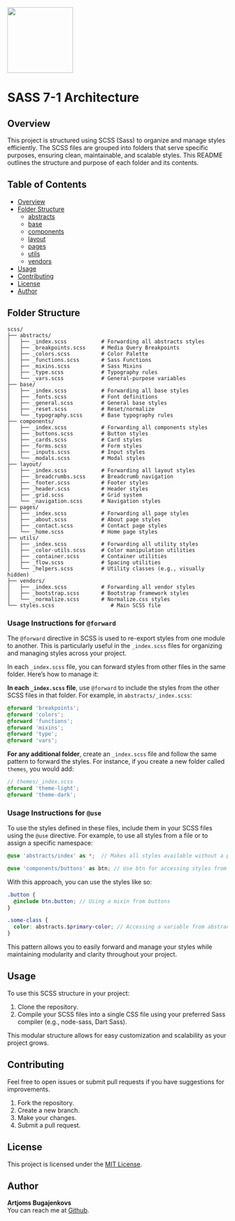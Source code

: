 <img src="https://img.icons8.com/?size=100&id=QBqFNfPPB2Kx&format=png&color=000000" alt="" width="150">

# SASS 7-1 Architecture

## Overview

This project is structured using SCSS (Sass) to organize and manage styles efficiently. The SCSS files are grouped into folders that serve specific purposes, ensuring clean, maintainable, and scalable styles. This README outlines the structure and purpose of each folder and its contents.

## Table of Contents

- [Overview](#overview)
- [Folder Structure](#folder-structure)
  - [abstracts](https://github.com/Beegood-b/sass-7-1-architecture/tree/main/scss/abstracts)
  - [base](https://github.com/Beegood-b/sass-7-1-architecture/tree/main/scss/base)
  - [components](https://github.com/Beegood-b/sass-7-1-architecture/tree/main/scss/components)
  - [layout](https://github.com/Beegood-b/sass-7-1-architecture/tree/main/scss/layout)
  - [pages](https://github.com/Beegood-b/sass-7-1-architecture/tree/main/scss/pages)
  - [utils](https://github.com/Beegood-b/sass-7-1-architecture/tree/main/scss/utils)
  - [vendors](https://github.com/Beegood-b/sass-7-1-architecture/tree/main/scss/vendors)
- [Usage](#usage)
- [Contributing](#contributing)
- [License](https://github.com/Beegood-b/sass-7-1-architecture/blob/main/LICENSE)
- [Author](#author)

## Folder Structure

```
scss/
├── abstracts/
│   ├── _index.scss           # Forwarding all abstracts styles
│   ├── _breakpoints.scss     # Media Query Breakpoints
│   ├── _colors.scss          # Color Palette
│   ├── _functions.scss       # Sass Functions
│   ├── _mixins.scss          # Sass Mixins
│   ├── _type.scss            # Typography rules
│   └── _vars.scss            # General-purpose variables
├── base/
│   ├── _index.scss           # Forwarding all base styles
│   ├── _fonts.scss           # Font definitions
│   ├── _general.scss         # General base styles
│   ├── _reset.scss           # Reset/normalize
│   └── _typography.scss      # Base typography rules
├── components/
│   ├── _index.scss           # Forwarding all components styles
│   ├── _buttons.scss         # Button styles
│   ├── _cards.scss           # Card styles
│   ├── _forms.scss           # Form styles
│   ├── _inputs.scss          # Input styles
│   └── _modals.scss          # Modal styles
├── layout/
│   ├── _index.scss           # Forwarding all layout styles
│   ├── _breadcrumbs.scss     # Breadcrumb navigation
│   ├── _footer.scss          # Footer styles
│   ├── _header.scss          # Header styles
│   ├── _grid.scss            # Grid system
│   └── _navigation.scss      # Navigation styles
├── pages/
│   ├── _index.scss           # Forwarding all page styles
│   ├── _about.scss           # About page styles
│   ├── _contact.scss         # Contact page styles
│   └── _home.scss            # Home page styles
├── utils/
│   ├── _index.scss           # Forwarding all utility styles
│   ├── _color-utils.scss     # Color manipulation utilities
│   ├── _container.scss       # Container utilities
│   ├── _flow.scss            # Spacing utilities
│   └── _helpers.scss         # Utility classes (e.g., visually hidden)
├── vendors/
│   ├── _index.scss           # Forwarding all vendor styles
│   ├── _bootstrap.scss       # Bootstrap framework styles
│   └── _normalize.scss       # Normalize.css styles
└── styles.scss                  # Main SCSS file
```

### Usage Instructions for `@forward`

The `@forward` directive in SCSS is used to re-export styles from one module to another. This is particularly useful in the `_index.scss` files for organizing and managing styles across your project.

In each `_index.scss` file, you can forward styles from other files in the same folder. Here’s how to manage it:

**In each `_index.scss` file**, use `@forward` to include the styles from the other SCSS files in that folder. For example, in `abstracts/_index.scss`:

   ```scss
   @forward 'breakpoints';
   @forward 'colors';
   @forward 'functions';
   @forward 'mixins';
   @forward 'type';
   @forward 'vars';
   ```

**For any additional folder**, create an `_index.scss` file and follow the same pattern to forward the styles. For instance, if you create a new folder called `themes`, you would add:

   ```scss
   // themes/_index.scss
   @forward 'theme-light';
   @forward 'theme-dark';
   ```

### Usage Instructions for `@use`

To use the styles defined in these files, include them in your SCSS files using the `@use` directive. For example, to use all styles from a file or to assign a specific namespace:

```scss
@use 'abstracts/index' as *;  // Makes all styles available without a prefix

@use 'components/buttons' as btn; // Use btn for accessing styles from buttons
```

With this approach, you can use the styles like so:

```scss
.button {
  @include btn.button; // Using a mixin from buttons
}

.some-class {
  color: abstracts.$primary-color; // Accessing a variable from abstracts
}
``` 

This pattern allows you to easily forward and manage your styles while maintaining modularity and clarity throughout your project.

## Usage

To use this SCSS structure in your project:

1. Clone the repository.
2. Compile your SCSS files into a single CSS file using your preferred Sass compiler (e.g., node-sass, Dart Sass).

This modular structure allows for easy customization and scalability as your project grows.

## Contributing

Feel free to open issues or submit pull requests if you have suggestions for improvements.

1. Fork the repository.
2. Create a new branch.
3. Make your changes.
4. Submit a pull request.

## License

This project is licensed under the [MIT License](https://github.com/Beegood-b/sass-7-1-architecture/blob/main/LICENSE).

## Author

**Artjoms Bugajenkovs**  
You can reach me at [Github](https://github.com/Beegood-b).
